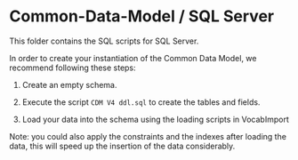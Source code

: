 Common-Data-Model / SQL Server
=================

This folder contains the SQL scripts for SQL Server. 

In order to create your instantiation of the Common Data Model, we recommend following these steps:

1. Create an empty schema.

2. Execute the script `CDM V4 ddl.sql` to create the tables and fields.

3. Load your data into the schema using the loading scripts in VocabImport

Note: you could also apply the constraints and the indexes after loading the data, this will speed up the insertion of the data considerably.
